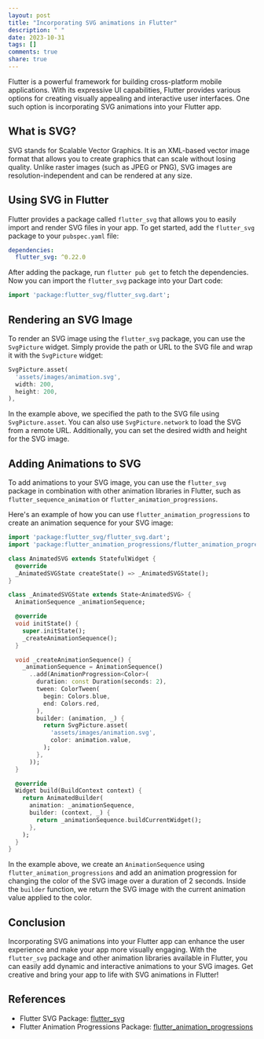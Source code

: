 ```yaml
---
layout: post
title: "Incorporating SVG animations in Flutter"
description: " "
date: 2023-10-31
tags: []
comments: true
share: true
---
```


Flutter is a powerful framework for building cross-platform mobile applications. With its expressive UI capabilities, Flutter provides various options for creating visually appealing and interactive user interfaces. One such option is incorporating SVG animations into your Flutter app.

## What is SVG?

SVG stands for Scalable Vector Graphics. It is an XML-based vector image format that allows you to create graphics that can scale without losing quality. Unlike raster images (such as JPEG or PNG), SVG images are resolution-independent and can be rendered at any size.

## Using SVG in Flutter

Flutter provides a package called `flutter_svg` that allows you to easily import and render SVG files in your app. To get started, add the `flutter_svg` package to your `pubspec.yaml` file:

```yaml
dependencies:
  flutter_svg: ^0.22.0
```

After adding the package, run `flutter pub get` to fetch the dependencies. Now you can import the `flutter_svg` package into your Dart code:

```dart
import 'package:flutter_svg/flutter_svg.dart';
```

## Rendering an SVG Image

To render an SVG image using the `flutter_svg` package, you can use the `SvgPicture` widget. Simply provide the path or URL to the SVG file and wrap it with the `SvgPicture` widget:

```dart
SvgPicture.asset(
  'assets/images/animation.svg',
  width: 200,
  height: 200,
),
```

In the example above, we specified the path to the SVG file using `SvgPicture.asset`. You can also use `SvgPicture.network` to load the SVG from a remote URL. Additionally, you can set the desired width and height for the SVG image.

## Adding Animations to SVG

To add animations to your SVG image, you can use the `flutter_svg` package in combination with other animation libraries in Flutter, such as `flutter_sequence_animation` or `flutter_animation_progressions`.

Here's an example of how you can use `flutter_animation_progressions` to create an animation sequence for your SVG image:

```dart
import 'package:flutter_svg/flutter_svg.dart';
import 'package:flutter_animation_progressions/flutter_animation_progressions.dart';

class AnimatedSVG extends StatefulWidget {
  @override
  _AnimatedSVGState createState() => _AnimatedSVGState();
}

class _AnimatedSVGState extends State<AnimatedSVG> {
  AnimationSequence _animationSequence;

  @override
  void initState() {
    super.initState();
    _createAnimationSequence();
  }

  void _createAnimationSequence() {
    _animationSequence = AnimationSequence()
      ..add(AnimationProgression<Color>(
        duration: const Duration(seconds: 2),
        tween: ColorTween(
          begin: Colors.blue,
          end: Colors.red,
        ),
        builder: (animation, _) {
          return SvgPicture.asset(
            'assets/images/animation.svg',
            color: animation.value,
          );
        },
      ));
  }

  @override
  Widget build(BuildContext context) {
    return AnimatedBuilder(
      animation: _animationSequence,
      builder: (context, _) {
        return _animationSequence.buildCurrentWidget();
      },
    );
  }
}
```

In the example above, we create an `AnimationSequence` using `flutter_animation_progressions` and add an animation progression for changing the color of the SVG image over a duration of 2 seconds. Inside the `builder` function, we return the SVG image with the current animation value applied to the color.

## Conclusion

Incorporating SVG animations into your Flutter app can enhance the user experience and make your app more visually engaging. With the `flutter_svg` package and other animation libraries available in Flutter, you can easily add dynamic and interactive animations to your SVG images. Get creative and bring your app to life with SVG animations in Flutter!

## References

- Flutter SVG Package: [flutter_svg](https://pub.dev/packages/flutter_svg)
- Flutter Animation Progressions Package: [flutter_animation_progressions](https://pub.dev/packages/flutter_animation_progressions)
